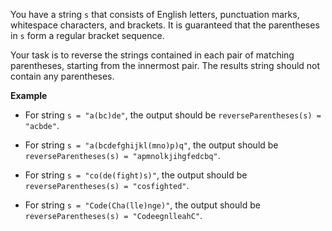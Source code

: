 You have a string `s` that consists of English letters, punctuation marks, whitespace characters, and brackets. It is guaranteed that the parentheses in `s` form a regular bracket sequence.

Your task is to reverse the strings contained in each pair of matching parentheses, starting from the innermost pair. The results string should not contain any parentheses.

**Example**

- For string `s = "a(bc)de"`, the output should be `reverseParentheses(s) = "acbde"`.

- For string `s = "a(bcdefghijkl(mno)p)q"`, the output should be `reverseParentheses(s) = "apmnolkjihgfedcbq"`.

- For string `s = "co(de(fight)s)"`, the output should be `reverseParentheses(s) = "cosfighted"`.

- For string `s = "Code(Cha(lle)nge)"`, the output should be `reverseParentheses(s) = "CodeegnlleahC"`.
